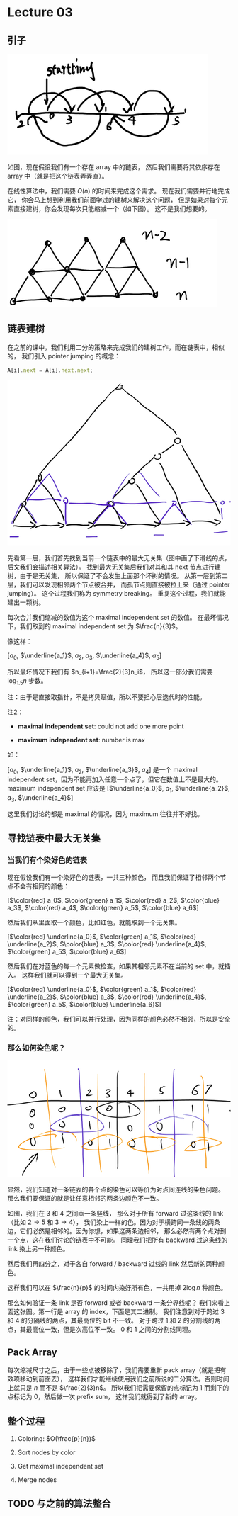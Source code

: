 # Lecture 03

## 引子

![linked list](03-linked-list.png)

如图，现在假设我们有一个存在 array 中的链表，
然后我们需要将其依序存在 array 中（就是把这个链表弄弄直）。

在线性算法中，我们需要 $O(n)$ 的时间来完成这个需求。
现在我们需要并行地完成它，
你会马上想到利用我们前面学过的建树来解决这个问题，
但是如果对每个元素直接建树，你会发现每次只能缩减一个（如下图）。
这不是我们想要的。

![bad tree](03-bad-tree.png)

## 链表建树

在之前的课中，我们利用二分的策略来完成我们的建树工作，而在链表中，相似的，
我们引入 pointer jumping 的概念：

```javascript
A[i].next = A[i].next.next;
```

![tree](03-tree.png)

先看第一层，我们首先找到当前一个链表中的最大无关集（图中画了下滑线的点，后文我们会描述相关算法）。
找到最大无关集后我们对其和其 next 节点进行建树，由于是无关集，
所以保证了不会发生上面那个坏树的情况。
从第一层到第二层，我们可以发现相邻两个节点被合并，
而孤节点则直接被拉上来（通过 pointer jumping）。
这个过程我们称为 symmetry breaking。
重复这个过程，我们就能建出一颗树。

每次合并我们缩减的数值为这个 maximal independent set 的数值。
在最坏情况下，我们取到的 maximal independent set 为 $\frac{n}{3}$。

像这样：

[$a_0$, $\underline{a_1}$, $a_2$, $a_3$, $\underline{a_4}$, $a_5$]

所以最坏情况下我们有 $n_{i+1}=\frac{2}{3}n_i$，
所以这一部分我们需要 $\log_{1.5}{n}$ 步数。

注：由于是直接取指针，不是拷贝赋值，所以不要担心层迭代时的性能。

注2：

- __maximal independent set__: could not add one more point

- __maximum independent set__: number is max

如：

[$a_0$, $\underline{a_1}$, $a_2$, $\underline{a_3}$, $a_4$] 是一个 maximal independent set，因为不能再加入任意一个点了，但它在数值上不是最大的。
maximum independent set 应该是 [$\underline{a_0}$, $a_1$, $\underline{a_2}$, $a_3$, $\underline{a_4}$]

这里我们讨论的都是 maximal 的情况，因为 maximum 往往并不好找。

## 寻找链表中最大无关集

### 当我们有个染好色的链表

现在假设我们有一个染好色的链表，一共三种颜色，
而且我们保证了相邻两个节点不会有相同的颜色：

<script type="text/x-mathjax-config">
  MathJax.Hub.Config({ TeX: { extensions: ["color.js"] }});
</script>

[$\color{red} a_0$, $\color{green} a_1$, $\color{red} a_2$, $\color{blue} a_3$, $\color{red} a_4$, $\color{green} a_5$, $\color{blue} a_6$]

然后我们从里面取一个颜色，比如红色，就能取到一个无关集。

[$\color{red} \underline{a_0}$, $\color{green} a_1$, $\color{red} \underline{a_2}$, $\color{blue} a_3$, $\color{red} \underline{a_4}$, $\color{green} a_5$, $\color{blue} a_6$]

然后我们在对蓝色的每一个元素做检查，如果其相邻元素不在当前的 set 中，就插入。
这样我们就可以得到一个最大无关集。

[$\color{red} \underline{a_0}$, $\color{green} a_1$, $\color{red} \underline{a_2}$, $\color{blue} a_3$, $\color{red} \underline{a_4}$, $\color{green} a_5$, $\color{blue} \underline{a_6}$]

注：对同样的颜色，我们可以并行处理，因为同样的颜色必然不相邻，所以是安全的。

### 那么如何染色呢？

![Color Table](03-color-table.png)

显然，我们知道对一条链表的各个点的染色可以等价为对点间连线的染色问题。
那么我们要保证的就是让任意相邻的两条边颜色不一致。

如图，我们在 $3$ 和 $4$ 之间画一条竖线，
那么对于所有 forward 过这条线的 link（比如 $2\rightarrow5$ 和 $3\rightarrow4$），
我们染上一样的色。因为对于横跨同一条线的两条边，它们必然是相邻的。因为你想，如果这两条边相邻，
那么必然有两个点对到一个点，这在我们讨论的链表中不可能。
同理我们把所有 backward 过这条线的 link 染上另一种颜色。

然后我们再四分之，对于各自 forward / backward 过线的 link 然后新的两种颜色。

这样我们可以在 $\frac{n}{p}$ 的时间内染好所有色，一共用掉 $2\log{n}$ 种颜色。

那么如何验证一条 link 是否 forward 或者 backward 一条分界线呢？
我们来看上面这张图。第一行是 array 的 index，下面是其二进制。
我们注意到对于跨过 $3$ 和 $4$ 的分隔线的两点，其最高位的 bit 不一致。
对于跨过 $1$ 和 $2$ 的分割线的两点，其最高位一致，但是次高位不一致。
$0$ 和 $1$ 之间的分割线同理。

## Pack Array

每次缩减尺寸之后，由于一些点被移除了，我们需要重新 pack array（就是把有效项移动到前面去），
这样我们才能继续使用我们之前所说的二分算法。否则时间上就只是 $n$ 而不是 $\frac{2}{3}n$。
所以我们把需要保留的点标记为 1 而剩下的点标记为 0，然后做一次 prefix sum，
这样我们就得到了新的 array。

## 整个过程

1. Coloring: $O(\frac{p}{n})$

2. Sort nodes by color

3. Get maximal independent set

4. Merge nodes

## TODO 与之前的算法整合
